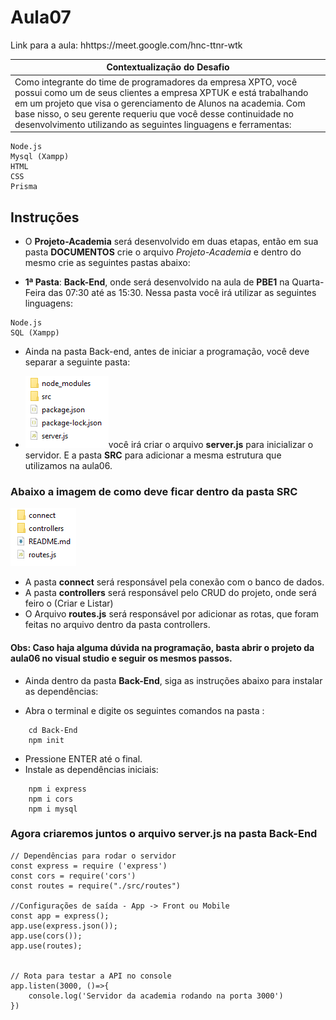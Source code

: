 # Aula07 

Link para a aula: hhttps://meet.google.com/hnc-ttnr-wtk

|Contextualização do Desafio|
|-|
|Como integrante do time de programadores da empresa XPTO, você possui como um de seus clientes a empresa XPTUK e está trabalhando em um projeto que visa o gerenciamento de Alunos na academia. Com base nisso, o seu gerente requeriu que você desse continuidade no desenvolvimento utilizando as seguintes linguagens e ferramentas: |

```
Node.js
Mysql (Xampp)
HTML
CSS
Prisma
```

## Instruções
- O **Projeto-Academia** será desenvolvido em duas etapas, então em sua pasta **DOCUMENTOS** crie o arquivo *Projeto-Academia* e dentro do mesmo crie as seguintes pastas abaixo:
 
- **1ª Pasta**: **Back-End**, onde será desenvolvido na aula de **PBE1** na Quarta-Feira das 07:30 até as 15:30. Nessa pasta você irá utilizar as seguintes linguagens:
  
```
Node.js
SQL (Xampp)
```
- Ainda na pasta Back-end, antes de iniciar a programação, você deve separar a seguinte pasta:
  
- ![alt text](image-1.png)você irá criar o arquivo **server.js** para inicializar o servidor. E a pasta **SRC** para adicionar a mesma estrutura que utilizamos na aula06.

### Abaixo a imagem de como deve ficar dentro da pasta SRC
  
![alt text](image-2.png)

- A pasta **connect** será responsável pela conexão com o banco de dados.
- A pasta **controllers** será responsável pelo CRUD do projeto, onde será feiro o (Criar e Listar)
- O Arquivo **routes.js** será responsável por adicionar as rotas, que foram feitas no arquivo dentro da pasta controllers. 

#### Obs: Caso haja alguma dúvida na programação, basta abrir o projeto da aula06 no visual studio e seguir os mesmos passos.

- Ainda dentro da pasta **Back-End**, siga as instruções abaixo para instalar as dependências:

- Abra o terminal e digite os seguintes comandos na pasta :
```
    cd Back-End
    npm init
```
- Pressione ENTER até o final.
- Instale as dependências iniciais:
```
    npm i express
    npm i cors
    npm i mysql
```
### Agora criaremos juntos o arquivo server.js na pasta Back-End
```
// Dependências para rodar o servidor
const express = require ('express')
const cors = require('cors')
const routes = require("./src/routes")

//Configurações de saída - App -> Front ou Mobile
const app = express();
app.use(express.json());
app.use(cors());
app.use(routes);


// Rota para testar a API no console
app.listen(3000, ()=>{
    console.log('Servidor da academia rodando na porta 3000')
})
``` 
